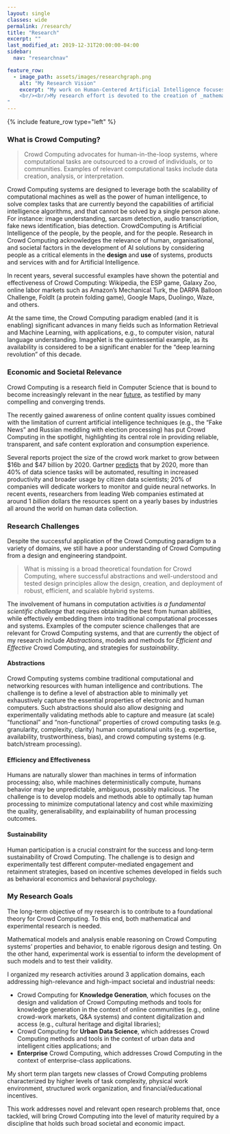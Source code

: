 ```yaml
---
layout: single
classes: wide
permalink: /research/
title: "Research"
excerpt: ""
last_modified_at: 2019-12-31T20:00:00-04:00
sidebar:
  nav: "researchnav"

feature_row:
  - image_path: assets/images/researchgraph.png
    alt: "My Research Vision"
    excerpt: "My work on Human-Centered Artificial Intelligence focuses on **Crowd Computing**. Crowd Computing is a computational paradigm for **Human-Centred AI** systems that advocates for the adoption of human intelligence at scale, to improve the performance of artificial intelligence systems in terms of: accuracy; adherence to people’s values, goals and needs; seamless interaction within complex social settings; and robustness and adaptability to changing, open-world environments.
    <br/><br/>My research effort is devoted to the creation of _mathematical models_ and _computational methods_ for **Crowd Computing**, to address both problems of _analysis_ and _design_ of this class of computational systems.
"
---
```


{% include feature_row type="left" %}

 <!--<br/><br/>My team and I study and build novel methods and tools that combine the cognitive and reasoning abilities of individuals and crowds, with the computational powers of machines, and the value of big amounts of heterogeneous data.-->

### What is Crowd Computing?

> Crowd Computing advocates for human-in-the-loop systems, where computational tasks are outsourced to a crowd of individuals, or to communities.  Examples of relevant computational tasks include data creation, analysis, or interpretation.

Crowd Computing systems are designed to leverage both the scalability of computational machines as well as the power of human intelligence, to solve complex tasks that are currently beyond the capabilities of artificial intelligence algorithms, and that cannot be solved by a single person alone. For instance: image understanding, sarcasm detection, audio transcription, fake news identification, bias detection.
CrowdComputing is Artificial Intelligence of the people, by the people, and for the people. Research in Crowd Computing acknowledges the relevance of human, organisational, and societal factors in the development of AI solutions by considering people as a critical elements in the **design** and **use** of systems, products and services with and for Artificial Intelligence.

In recent years, several successful examples have shown the potential and effectiveness of Crowd Computing: Wikipedia, the ESP game, Galaxy Zoo, online labor markets such as Amazon’s Mechanical Turk, the DARPA Balloon Challenge, FoldIt (a protein folding game), Google Maps, Duolingo, Waze, and others.

At the same time, the Crowd Computing paradigm enabled (and it is enabling) significant advances in many fields such as Information Retrieval and Machine Learning, with applications, e.g., to computer vision, natural language understanding. ImageNet is the quintessential example, as its availability is considered to be a significant enabler for the “deep learning revolution” of this decade.

### Economic and Societal Relevance

Crowd Computing is a research field in Computer Science that is bound to become increasingly relevant in the
near [future](https://euagenda.eu/publications/crowd-work-in-europe), as testified by many compelling and converging trends.

The recently gained awareness of online content quality issues combined with the limitation of current artificial intelligence techniques (e.g., the “Fake News” and Russian meddling with election processing) has put Crowd Computing in the spotlight, highlighting its central role in providing reliable, transparent, and safe content exploration and consumption experience.

Several reports project the size of the crowd work market to grow between $16b and $47 billion by 2020. Gartner [predicts](https://www.gartner.com/ngw/globalassets/en/information-technology/documents/insights/100-data-and-analytics-predictions.pdf) that by 2020, more than 40% of data science tasks will be automated, resulting in increased productivity and broader usage by citizen data scientists; 20% of companies will dedicate workers to monitor and guide neural networks. In recent events, researchers from leading Web companies estimated at around 1 _billion_ dollars the resources spent on a yearly bases by industries all around the world on human data collection.

### Research Challenges

Despite the successful application of the Crowd Computing paradigm to a variety of domains, we still have a poor understanding of Crowd Computing from a design and engineering standpoint. 

> What is missing is a broad theoretical foundation for Crowd Computing, where successful abstractions and well-understood and tested design principles allow the design, creation, and deployment of robust, efficient, and scalable hybrid systems.

The involvement of humans in computation activities _is a fundamental scientific challenge_ that requires obtaining the best from human abilities, while effectively embedding them into traditional computational processes and systems. Examples of the computer science challenges that are relevant for Crowd Computing systems, and that are currently the object of my research include _Abstractions_, models and methods for _Efficient and Effective_ Crowd Computing, and strategies for _sustainability_.

#### Abstractions

Crowd Computing systems combine traditional computational and networking resources with human intelligence and contributions. The challenge is to define a level of abstraction able to minimally yet exhaustively capture the essential properties of electronic and human computers. Such abstractions should also allow designing and experimentally validating methods able to capture and measure (at scale) “functional” and “non-functional” properties of crowd computing tasks (e.g. granularity, complexity, clarity) human computational units (e.g. expertise, availability, trustworthiness, bias), and crowd computing systems (e.g. batch/stream processing).

#### Efficiency and Effectiveness

Humans are naturally slower than machines in terms of information processing; also, while machines deterministically compute, humans behavior may be unpredictable, ambiguous, possibly malicious. The challenge is to develop models and methods able to optimally tap human processing to minimize computational latency and cost while maximizing the quality, generalisability, and explainability of human processing outcomes.

#### Sustainability

Human participation is a crucial constraint for the success and long-term sustainability of Crowd Computing. The challenge is to design and experimentally test different computer-mediated engagement and retainment strategies, based on incentive schemes developed in fields such as behavioral economics and behavioral psychology.

### My Research Goals

The long-term objective of my research is to contribute to a foundational theory for Crowd Computing. To this end, both mathematical and experimental research is needed.

Mathematical models and analysis enable reasoning on Crowd Computing systems’ properties and behavior, to enable rigorous design and testing. On the other hand, experimental work is essential to inform the development of such models and to test their validity.

I organized my research activities around 3 application domains, each addressing high-relevance and high-impact societal and industrial needs:

 - Crowd Computing for **Knowledge Generation**, which focuses on the design and validation of Crowd Computing methods and tools for knowledge generation in the context of online communities (e.g., online crowd-work markets, Q&A systems) and content digitalization and access (e.g., cultural heritage and digital libraries);
 - Crowd Computing for **Urban Data Science**, which addresses Crowd Computing methods and tools in the context of urban data and intelligent cities applications; and
- **Enterprise** Crowd Computing, which addresses Crowd Computing in the context of enterprise-class applications.

My short term plan targets new classes of Crowd Computing problems characterized by higher levels of task complexity, physical work environment, structured work organization, and financial/educational incentives.

This work addresses novel and relevant open research problems that, once tackled, will bring Crowd Computing into the level of maturity required by a discipline that holds such broad societal and economic impact.

